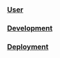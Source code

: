 ### [User](https://github.com/jadicodes/enjerneering-ui-builder/blob/master/Documentation/User.md)  

### [Development](https://github.com/jadicodes/enjerneering-ui-builder/blob/master/Documentation/Development.md)  

### [Deployment](https://github.com/jadicodes/enjerneering-ui-builder/blob/master/Documentation/Deployment.md)  
